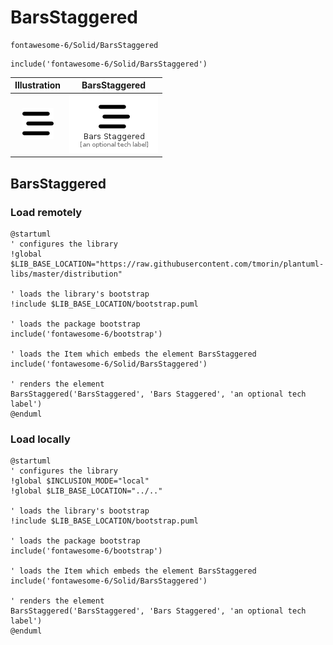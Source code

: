 # BarsStaggered


```text
fontawesome-6/Solid/BarsStaggered
```

```text
include('fontawesome-6/Solid/BarsStaggered')
```



| Illustration | BarsStaggered |
| :---: | :---: |
| ![illustration for Illustration](../../fontawesome-6/Solid/BarsStaggered.png) | ![illustration for BarsStaggered](../../fontawesome-6/Solid/BarsStaggered.Local.png) |




## BarsStaggered

### Load remotely
```plantuml
@startuml
' configures the library
!global $LIB_BASE_LOCATION="https://raw.githubusercontent.com/tmorin/plantuml-libs/master/distribution"

' loads the library's bootstrap
!include $LIB_BASE_LOCATION/bootstrap.puml

' loads the package bootstrap
include('fontawesome-6/bootstrap')

' loads the Item which embeds the element BarsStaggered
include('fontawesome-6/Solid/BarsStaggered')

' renders the element
BarsStaggered('BarsStaggered', 'Bars Staggered', 'an optional tech label')
@enduml
```

### Load locally
```plantuml
@startuml
' configures the library
!global $INCLUSION_MODE="local"
!global $LIB_BASE_LOCATION="../.."

' loads the library's bootstrap
!include $LIB_BASE_LOCATION/bootstrap.puml

' loads the package bootstrap
include('fontawesome-6/bootstrap')

' loads the Item which embeds the element BarsStaggered
include('fontawesome-6/Solid/BarsStaggered')

' renders the element
BarsStaggered('BarsStaggered', 'Bars Staggered', 'an optional tech label')
@enduml
```

